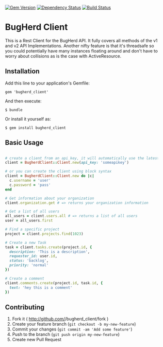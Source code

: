 [![Gem Version](https://badge.fury.io/rb/bugherd_client.svg)](http://badge.fury.io/rb/bugherd_client)
[![Dependency Status](https://gemnasium.com/jwaterfaucett/bugherd_client.svg)](https://gemnasium.com/jwaterfaucett/bugherd_client)
[![Build Status](https://travis-ci.org/jwaterfaucett/bugherd_client.svg?branch=master)](https://travis-ci.org/jwaterfaucett/bugherd_client)


# BugHerd Client

This is a Rest Client for the BugHerd API. It fully covers all methods of the v1 and v2 API Implementations.
Another nifty feature is that it's threadsafe so you could potentially have many instances floating around and don't have to worry about collisions as is the case with ActiveResource.

## Installation

Add this line to your application's Gemfile:

    gem 'bugherd_client'

And then execute:

    $ bundle

Or install it yourself as:

    $ gem install bugherd_client

## Basic Usage

```ruby

# create a client from an api_key, it will automatically use the latest version of the BugHerd API (currently v2)
client = BugherdClient::Client.new(api_key: 'someapikey')

# or you can create the client using block syntax
client = BugherdClient::Client.new do |c|
  c.username = 'user'
  c.password = 'pass'
end

# Get information about your organization
client.organization.get # => returns your organization information

# Get a list of all users
all_users = client.users.all # => returns a list of all users
user = all_users.first

# Find a specific project
project = client.projects.find(1023)

# Create a new Task
task = client.tasks.create(project.id, {
  description: 'This is a description',
  requester_id: user.id,
  status: 'backlog',
  priority: 'normal'
})

# Create a comment
client.comments.create(project.id, task.id, {
  text: 'hey this is a comment'
})

```

## Contributing

1. Fork it ( http://github.com/<my-github-username>/bugherd_client/fork )
2. Create your feature branch (`git checkout -b my-new-feature`)
3. Commit your changes (`git commit -am 'Add some feature'`)
4. Push to the branch (`git push origin my-new-feature`)
5. Create new Pull Request
